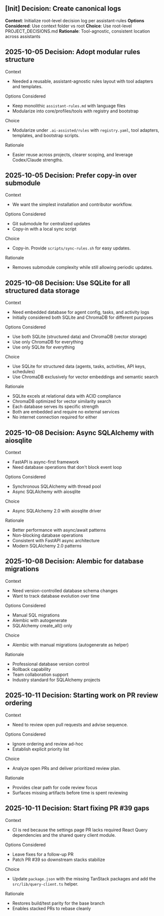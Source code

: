 ## [Init] Decision: Create canonical logs
**Context**: Initialize root-level decision log per assistant-rules
**Options Considered**: Use context folder vs root
**Choice**: Use root-level PROJECT_DECISIONS.md
**Rationale**: Tool-agnostic, consistent location across assistants

## 2025-10-05 Decision: Adopt modular rules structure

Context
- Needed a reusable, assistant-agnostic rules layout with tool adapters and templates.

Options Considered
- Keep monolithic `assistant-rules.md` with language files
- Modularize into core/profiles/tools with registry and bootstrap

Choice
- Modularize under `.ai-assisted/rules` with `registry.yaml`, tool adapters, templates, and bootstrap scripts.

Rationale
- Easier reuse across projects, clearer scoping, and leverage Codex/Claude strengths.

## 2025-10-05 Decision: Prefer copy-in over submodule

Context
- We want the simplest installation and contributor workflow.

Options Considered
- Git submodule for centralized updates
- Copy-in with a local sync script

Choice
- Copy-in. Provide `scripts/sync-rules.sh` for easy updates.

Rationale
- Removes submodule complexity while still allowing periodic updates.

## 2025-10-08 Decision: Use SQLite for all structured data storage

Context
- Need embedded database for agent config, tasks, and activity logs
- Initially considered both SQLite and ChromaDB for different purposes

Options Considered
- Use both SQLite (structured data) and ChromaDB (vector storage)
- Use only ChromaDB for everything
- Use only SQLite for everything

Choice
- Use SQLite for structured data (agents, tasks, activities, API keys, schedules)
- Use ChromaDB exclusively for vector embeddings and semantic search

Rationale
- SQLite excels at relational data with ACID compliance
- ChromaDB optimized for vector similarity search
- Each database serves its specific strength
- Both are embedded and require no external services
- No internet connection required for either

## 2025-10-08 Decision: Async SQLAlchemy with aiosqlite

Context
- FastAPI is async-first framework
- Need database operations that don't block event loop

Options Considered
- Synchronous SQLAlchemy with thread pool
- Async SQLAlchemy with aiosqlite

Choice
- Async SQLAlchemy 2.0 with aiosqlite driver

Rationale
- Better performance with async/await patterns
- Non-blocking database operations
- Consistent with FastAPI async architecture
- Modern SQLAlchemy 2.0 patterns

## 2025-10-08 Decision: Alembic for database migrations

Context
- Need version-controlled database schema changes
- Want to track database evolution over time

Options Considered
- Manual SQL migrations
- Alembic with autogenerate
- SQLAlchemy create_all() only

Choice
- Alembic with manual migrations (autogenerate as helper)

Rationale
- Professional database version control
- Rollback capability
- Team collaboration support
- Industry standard for SQLAlchemy projects

## 2025-10-11 Decision: Starting work on PR review ordering

Context
- Need to review open pull requests and advise sequence.

Options Considered
- Ignore ordering and review ad-hoc
- Establish explicit priority list

Choice
- Analyze open PRs and deliver prioritized review plan.

Rationale
- Provides clear path for code review focus
- Surfaces missing artifacts before time is spent reviewing

## 2025-10-11 Decision: Start fixing PR #39 gaps

Context
- CI is red because the settings page PR lacks required React Query dependencies and the shared query client module.

Options Considered
- Leave fixes for a follow-up PR
- Patch PR #39 so downstream stacks stabilize

Choice
- Update `package.json` with the missing TanStack packages and add the `src/lib/query-client.ts` helper.

Rationale
- Restores build/test parity for the base branch
- Enables stacked PRs to rebase cleanly
